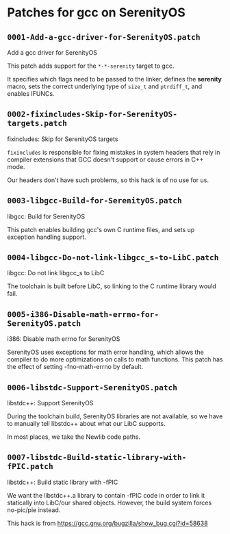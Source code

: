# Patches for gcc on SerenityOS

## `0001-Add-a-gcc-driver-for-SerenityOS.patch`

Add a gcc driver for SerenityOS

This patch adds support for the `*-*-serenity` target to gcc.

It specifies which flags need to be passed to the linker, defines the
__serenity__ macro, sets the correct underlying type of `size_t` and
`ptrdiff_t`, and enables IFUNCs.


## `0002-fixincludes-Skip-for-SerenityOS-targets.patch`

fixincludes: Skip for SerenityOS targets

`fixincludes` is responsible for fixing mistakes in system headers that
rely in compiler extensions that GCC doesn't support or cause errors in
C++ mode.

Our headers don't have such problems, so this hack is of no use for us.

## `0003-libgcc-Build-for-SerenityOS.patch`

libgcc: Build for SerenityOS

This patch enables building gcc's own C runtime files, and sets up
exception handling support.


## `0004-libgcc-Do-not-link-libgcc_s-to-LibC.patch`

libgcc: Do not link libgcc_s to LibC

The toolchain is built before LibC, so linking to the C runtime library
would fail.


## `0005-i386-Disable-math-errno-for-SerenityOS.patch`

i386: Disable math errno for SerenityOS

SerenityOS uses exceptions for math error handling, which allows the
compiler to do more optimizations on calls to math functions. This patch
has the effect of setting -fno-math-errno by default.

## `0006-libstdc-Support-SerenityOS.patch`

libstdc++: Support SerenityOS

During the toolchain build, SerenityOS libraries are not available, so
we have to manually tell libstdc++ about what our LibC supports.

In most places, we take the Newlib code paths.


## `0007-libstdc-Build-static-library-with-fPIC.patch`

libstdc++: Build static library with -fPIC

We want the libstdc++.a library to contain -fPIC code in order to link
it statically into LibC/our shared objects. However, the build system
forces no-pic/pie instead.

This hack is from https://gcc.gnu.org/bugzilla/show_bug.cgi?id=58638
